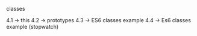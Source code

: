 classes

4.1 -> this
4.2 -> prototypes
4.3 -> ES6 classes example
4.4 -> Es6 classes example (stopwatch)
